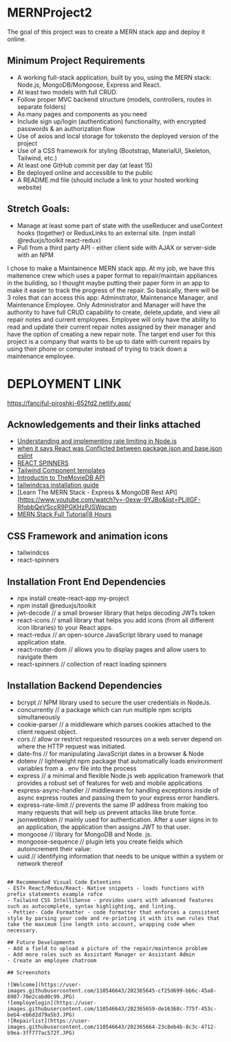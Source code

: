# MERNProject2
The goal of this project was to create a MERN stack app and deploy it online.

## Minimum Project Requirements
- A working full-stack application, built by you, using the MERN stack: Node.js, MongoDB/Mongoose, Express and React.
- At least two models with full CRUD.
- Follow proper MVC backend structure (models, controllers, routes in separate folders)
- As many pages and components as you need
- Include sign up/login (authentication) functionality, with encrypted passwords & an authorization flow
- Use of axios and local storage for tokensto the deployed version of the project 
- Use of a CSS framework for styling (Bootstrap, MaterialUI, Skeleton, Tailwind, etc.)
- At least one GitHub commit per day (at least 15)
- Be deployed online and accessible to the public
- A README.md file (should include a link to your hosted working website) 

## Stretch Goals:
- Manage at least some part of state with the useReducer and useContext hooks (together) or ReduxLinks to an external site. (npm install @reduxjs/toolkit react-redux) 
- Pull from a third party API - either client side with AJAX or server-side with an NPM

I chose to make a Maintainence MERN stack app. At my job, we have this maitenence crew which uses a paper format to repair/maintain appliances in the building, so I thought maybe putting their paper form in an app to make it easier to track the progress of the repair.
So basically, there will be 3 roles that can access this app: Adminstrator, Maintenance Manager, and Maintenance Employee.
Only Administrator and Manager will have the authority to have full CRUD capability to create, delete,update, and view all repair notes and current employees. Employee will only have the ability to read and update their current repair notes assigned by their manager and have the option of creating a new repair note. 
 The target end user for this project is a company that wants to be up to date with current repairs by using their phone or computer instead of trying to track down a maintenance employee. 

# DEPLOYMENT LINK
https://fanciful-piroshki-652fd2.netlify.app/

## Acknowledgements and their links attached

 - [Understanding and implementing rate limiting in Node.js](https://blog.logrocket.com/rate-limiting-node-js/)
 - [when it says React was Conflicted between  package.json and base.json eslint](https://www.youtube.com/watch?v=LKS-ppJugGk)
 - [REACT SPINNERS](https://www.davidhu.io/react-spinners/)
 - [Tailwind Component templates](https://tailwindcomponents.com/component/form-with-file-input/)
 - [Introductin to TheMovieDB API](https://www.youtube.com/watch?v=bpHtxx_wmqw)
 - [tailwindcss installation guide](https://tailwindcss.com/docs/guides/create-react-app)
 - [Learn The MERN Stack - Express & MongoDB Rest API](https://www.youtube.com/watch?v=-0exw-9YJBo&list=PLillGF-RfqbbQeVSccR9PGKHzPJSWqcsm
 - [MERN Stack Full Tutorial|8 Hours](https://www.youtube.com/watch?v=CvCiNeLnZ00)





## CSS Framework and animation icons
- tailwindcss
- react-spinners


## Installation Front End Dependencies

- npx install create-react-app my-project
- npm install @reduxjs/toolkit
- jwt-decode     // a small browser library that helps decoding JWTs token 
- react-icons    //  small library that helps you add icons (from all different icon libraries) to your React apps.
- react-redux    //  an open-source JavaScript library used to manage application state.
- react-router-dom   // allows you to display pages and allow users to navigate them
- react-spinners     // collection of react loading spinners   



## Installation Backend Dependencies


- bcrypt  //  NPM library used to secure the user credentials in NodeJs.
- concurrently  // a package which can run multiple npm scripts simultaneously
- cookie-parser  //  a middleware which parses cookies attached to the client request object.
- cors  // allow or restrict requested resources on a web server depend on where the HTTP request was initiated.
- date-fns  // for manipulating JavaScript dates in a browser & Node
- dotenv  // lightweight npm package that automatically loads environment variables from a . env file into the process
- express  // a minimal and flexible Node.js web application framework that provides a robust set of features for web and mobile applications
- express-async-handler // middleware for handling exceptions inside of async express routes and passing them to your express error handlers.
- express-rate-limit  //  prevents the same IP address from making too many requests that will help us prevent attacks like brute force.
- jsonwebtoken //  mainly used for authentication. After a user signs in to an application, the application then assigns JWT to that user.
- mongoose // library for MongoDB and Node. js.
- mongoose-sequence //  plugin lets you create fields which autoincrement their value: 
- uuid  // identifying information that needs to be unique within a system or network thereof

```

## Recommended Visual Code Extentions
- ES7+ React/Redux/React- Native snippets - loads functions with prefix statements example rafce
- Tailwind CSS IntelliSense - provides users with advanced features such as autocomplete, syntax highlighting, and linting.
- Pettier- Code Formatter - code formatter that enforces a consistent style by parsing your code and re-printing it with its own rules that take the maximum line length into account, wrapping code when necessary.

## Future Developments
- Add a field to upload a picture of the repair/maintence problem
- Add more roles such as Assistant Manager or Assistant Admin
- Create an employee chatroom 
    
## Screenshots

![Welcome](https://user-images.githubusercontent.com/110546643/202365645-cf25d699-bb6c-45a8-8907-70e2cabd0c99.JPG)
![employelogin](https://user-images.githubusercontent.com/110546643/202365659-de16368c-775f-453c-beb4-eb6d2d79a5b3.JPG)
![Repairlist](https://user-images.githubusercontent.com/110546643/202365664-23c8eb4b-8c3c-4712-b9ea-3ff777ac572f.JPG)


